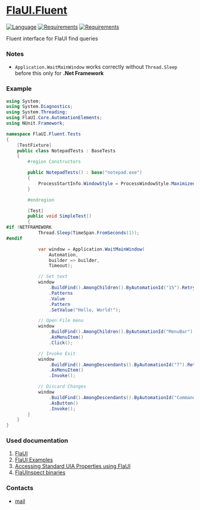 # [FlaUI.Fluent](https://github.com/HavenDV/FlaUI.Fluent/) 

[![Language](https://img.shields.io/badge/language-C%23-blue.svg?style=flat-square)](https://github.com/HavenDV/FlaUI.Fluent/search?l=C%23&o=desc&s=&type=Code) 
[![Requirements](https://img.shields.io/badge/Requirements-.NET%20Standard%202.0-blue.svg)](https://github.com/dotnet/standard/blob/master/docs/versions/netstandard2.0.md) 
[![Requirements](https://img.shields.io/badge/Requirements-.NET%20Framework%204.5-blue.svg)]()

Fluent interface for FlaUI find queries

### Notes
- `Application.WaitMainWindow` works correctly without `Thread.Sleep` before this only for **.Net Framework**

### Example
```cs
using System;
using System.Diagnostics;
using System.Threading;
using FlaUI.Core.AutomationElements;
using NUnit.Framework;

namespace FlaUI.Fluent.Tests
{
    [TestFixture]
    public class NotepadTests : BaseTests
    {
        #region Constructors

        public NotepadTests() : base("notepad.exe")
        {
            ProcessStartInfo.WindowStyle = ProcessWindowStyle.Maximized;
        }

        #endregion

        [Test]
        public void SimpleTest()
        {
#if !NETFRAMEWORK
            Thread.Sleep(TimeSpan.FromSeconds(1));
#endif

            var window = Application.WaitMainWindow(
                Automation, 
                builder => builder, 
                Timeout);

            // Set text
            window
                .BuildFind().AmongChildren().ByAutomationId("15").Retry(Timeout).First()
                .Patterns
                .Value
                .Pattern
                .SetValue("Hello, World!");

            // Open File menu
            window
                .BuildFind().AmongChildren().ByAutomationId("MenuBar").Retry(Timeout).Child().First()
                .AsMenuItem()
                .Click();

            // Invoke Exit
            window
                .BuildFind().AmongDescendants().ByAutomationId("7").Retry(Timeout).First()
                .AsMenuItem()
                .Invoke();

            // Discard Changes
            window
                .BuildFind().AmongDescendants().ByAutomationId("CommandButton_7").Retry(Timeout).First()
                .AsButton()
                .Invoke();
        }
    }
}
```

### Used documentation
1. [FlaUI](https://github.com/FlaUI/FlaUI)
2. [FlaUI Examples](https://github.com/FlaUI/FlaUI/blob/master/src/FlaUI.Core.UITests)
3. [Accessing Standard UIA Properties using FlaUI](https://www.youtube.com/watch?v=EOKPiLykNVE)
4. [FlaUInspect binaries](https://github.com/FlaUI/FlaUInspect/releases)

### Contacts
* [mail](mailto:havendv@gmail.com)
